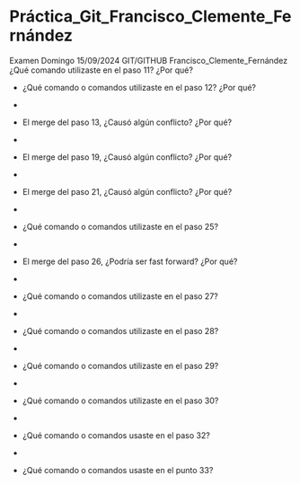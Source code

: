 # Práctica_Git_Francisco_Clemente_Fernández

Examen Domingo 15/09/2024 GIT/GITHUB Francisco_Clemente_Fernández
 ¿Qué comando utilizaste en el paso 11? ¿Por qué?

 
- ¿Qué comando o comandos utilizaste en el paso 12? ¿Por qué?

- 
- El merge del paso 13, ¿Causó algún conflicto? ¿Por qué?

- 
- El merge del paso 19, ¿Causó algún conflicto? ¿Por qué?

- 
- El merge del paso 21, ¿Causó algún conflicto? ¿Por qué?

- 
- ¿Qué comando o comandos utilizaste en el paso 25?

- 
- El merge del paso 26, ¿Podría ser fast forward? ¿Por qué?

- 
- ¿Qué comando o comandos utilizaste en el paso 27?

- 
- ¿Qué comando o comandos utilizaste en el paso 28?

- 
- ¿Qué comando o comandos utilizaste en el paso 29?
- 
- ¿Qué comando o comandos utilizaste en el paso 30?
- 
- ¿Qué comando o comandos usaste en el paso 32?
- 
- ¿Qué comando o comandos usaste en el punto 33?
